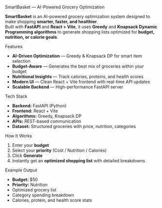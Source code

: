 
 SmartBasket — AI-Powered Grocery Optimization

**SmartBasket** is an AI-powered grocery optimization system designed to make shopping **smarter, faster, and healthier**.  
Built with **FastAPI** and **React + Vite**, it uses **Greedy** and **Knapsack Dynamic Programming algorithms** to generate shopping lists optimized for **budget, nutrition, or calorie goals**.


 Features
- **AI-Driven Optimization** — Greedy & Knapsack DP for smart item selection  
- **Budget-Aware** — Generates the best mix of groceries within your budget  
- **Nutritional Insights** — Track calories, proteins, and health scores  
- **Modern UI** — Clean React + Vite frontend with real-time API updates  
- **Scalable Backend** — High-performance FastAPI server  

 Tech Stack
- **Backend:** FastAPI (Python)  
- **Frontend:** React + Vite  
- **Algorithms:** Greedy, Knapsack DP  
- **APIs:** REST-based communication  
- **Dataset:** Structured groceries with price, nutrition, categories  

 How It Works
1. Enter your **budget**  
2. Select your **priority** (Cost / Nutrition / Calories)  
3. Click **Generate**  
4. Instantly get an **optimized shopping list** with detailed breakdowns  

Example Output
- **Budget:** $50  
- **Priority:** Nutrition  
-  Optimized grocery list  
-  Category spending breakdown  
-  Calories, protein, and health score stats  




